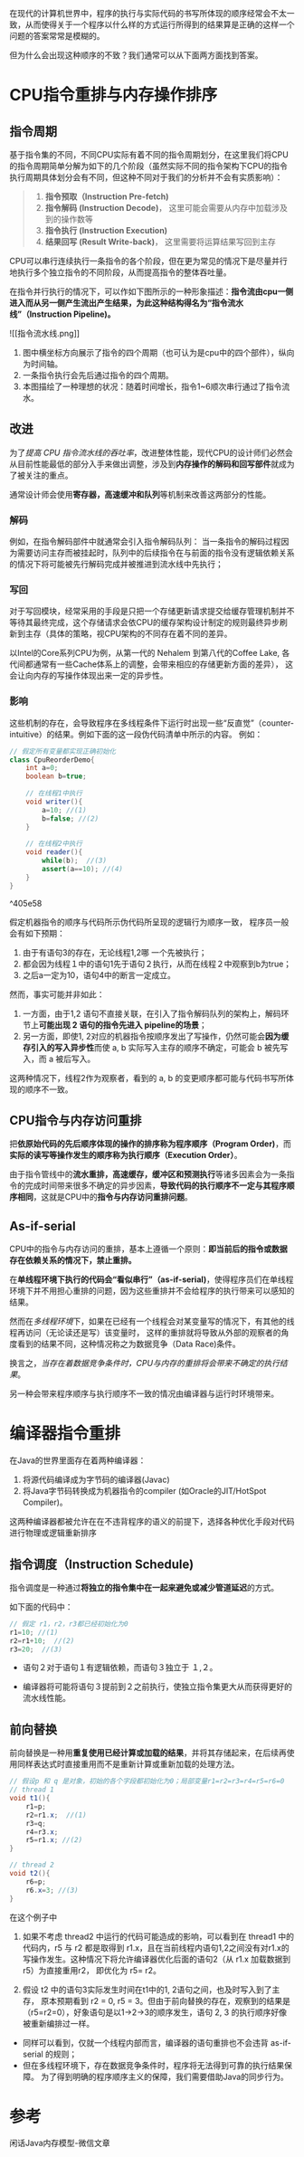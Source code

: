 在现代的计算机世界中，程序的执行与实际代码的书写所体现的顺序经常会不太一致，从而使得关于一个程序以什么样的方式运行所得到的结果算是正确的这样一个问题的答案常常是模糊的。

但为什么会出现这种顺序的不致？我们通常可以从下面两方面找到答案。

# CPU指令重排与内存操作排序
## 指令周期
基于指令集的不同，不同CPU实际有着不同的指令周期划分，在这里我们将CPU的指令周期简单分解为如下的几个阶段（虽然实际不同的指令架构下CPU的指令执行周期具体划分会有不同，但这种不同对于我们的分析并不会有实质影响）：

  >1. **指令预取（Instruction Pre-fetch)**
  >2. **指令解码 (Instruction Decode)**， 这里可能会需要从内存中加载涉及到的操作数等
  >3. **指令执行 (Instruction Execution)**
  >4. **结果回写 (Result Write-back)**， 这里需要将运算结果写回到主存

CPU可以串行连续执行一条指令的各个阶段，但在更为常见的情况下是尽量并行地执行多个独立指令的不同阶段，从而提高指令的整体吞吐量。

在指令并行执行的情况下，可以作如下图所示的一种形象描述：**指令流由cpu一侧进入而从另一侧产生流出产生结果，为此这种结构得名为“指令流水线”（Instruction Pipeline)。**

![[指令流水线.png]]

1. 图中横坐标方向展示了指令的四个周期（也可认为是cpu中的四个部件），纵向为时间轴。
2. 一条指令执行会先后通过指令的四个周期。
3. 本图描绘了一种理想的状况：随着时间增长，指令1~6顺次串行通过了指令流水。

## 改进
为了*提高 CPU 指令流水线的吞吐率*，改进整体性能，现代CPU的设计师们必然会从目前性能最低的部分入手来做出调整，涉及到**内存操作的解码和回写部件**就成为了被关注的重点。

通常设计师会使用**寄存器，高速缓冲和队列**等机制来改善这两部分的性能。

### 解码
例如，在指令解码部件中就通常会引入指令解码队列：
当一条指令的解码过程因为需要访问主存而被挂起时，队列中的后续指令在与前面的指令没有逻辑依赖关系的情况下将可能被先行解码完成并被推进到流水线中先执行；

### 写回
对于写回模块，经常采用的手段是只把一个存储更新请求提交给缓存管理机制并不等待其最终完成，这个存储请求会依CPU的缓存架构设计制定的规则最终异步刷新到主存（具体的策略，视CPU架构的不同存在着不同的差异。

以Intel的Core系列CPU为例，从第一代的 Nehalem 到第八代的Coffee Lake, 各代间都通常有一些Cache体系上的调整，会带来相应的存储更新方面的差异）， 这会让向内存的写操作体现出来一定的异步性。

### 影响

这些机制的存在，会导致程序在多线程条件下运行时出现一些“反直觉”（counter-intuitive）的结果。例如下面的这一段伪代码清单中所示的内容。
例如：
```java
// 假定所有变量都实现正确初始化
class CpuReorderDemo{
	int a=0;
	boolean b=true;
	
	// 在线程1中执行
	void writer(){
		a=10; //(1)
		b=false; //(2)
	}
	
	// 在线程2中执行
	void reader(){
		while(b);  //(3)
		assert(a==10); //(4)
	}
}
```

^405e58


假定机器指令的顺序与代码所示伪代码所呈现的逻辑行为顺序一致， 程序员一般会有如下预期：
1. 由于有语句3的存在，无论线程1,2哪 一个先被执行；
2. 都会因为线程１中的语句1先于语句２执行，从而在线程２中观察到b为true；
3. 之后a一定为10，语句4中的断言一定成立。

然而，事实可能并非如此：
1. 一方面，由于1,2 语句不直接关联，在引入了指令解码队列的架构上，解码环节上**可能出现 2 语句的指令先进入 pipeline的场景**；
2. 另一方面，即使1, 2对应的机器指令按顺序发出了写操作，仍然可能会**因为缓存引入的写入异步性**而使 a, b 实际写入主存的顺序不确定，可能会 b 被先写入，而 a 被后写入。

这两种情况下，线程2作为观察者，看到的 a, b 的变更顺序都可能与代码书写所体现的顺序不一致。

## CPU指令与内存访问重排
把**依原始代码的先后顺序体现的操作的排序称为程序顺序（Program Order)**，而**实际的读写等操作发生的顺序称为执行顺序（Execution Order）**。

由于指令管线中的**流水重排，高速缓存，缓冲区和预测执行**等诸多因素会为一条指令的完成时间带来很多不确定的异步因素，**导致代码的执行顺序不一定与其程序顺序相同**，这就是CPU中的**指令与内存访问重排问题**。

 ## As-if-serial
CPU中的指令与内存访问的重排，基本上遵循一个原则：**即当前后的指令或数据存在依赖关系的情况下，禁止重排。**

在**单线程环境下执行的代码会“看似串行”（as-if-serial)**，使得程序员们在单线程环境下并不用担心重排的问题，因为这些重排并不会给程序的执行带来可以感知的结果。

然而在*多线程环境*下，如果在已经有一个线程会对某变量写的情况下，有其他的线程再访问（无论读还是写）该变量时， 这样的重排就将导致从外部的观察者的角度看到的结果不同，这种情况称之为数据竞争（Data Race)条件。

换言之，*当存在着数据竞争条件时，CPU与内存的重排将会带来不确定的执行结果*。

另一种会带来程序顺序与执行顺序不一致的情况由编译器与运行时环境带来。

# 编译器指令重排
在Java的世界里面存在着两种编译器：
1. 将源代码编译成为字节码的编译器(Javac)
2. 将Java字节码转换成为机器指令的compiler (如Oracle的JIT/HotSpot Compiler)。

这两种编译器都被允许在在不违背程序的语义的前提下，选择各种优化手段对代码进行物理或逻辑重新排序

## 指令调度（Instruction Schedule)
指令调度是一种通过**将独立的指令集中在一起来避免或减少管道延迟**的方式。

如下面的代码中：
```java
// 假定 r1，r2，r3都已经初始化为0
r1=10; //(1)
r2=r1+10;  //(2)
r3=20;  //(3)
```

- 语句２对于语句１有逻辑依赖，而语句３独立于 １,２。

- 编译器将可能将语句３提前到２之前执行，使独立指令集更大从而获得更好的流水线性能。


## 前向替换
前向替换是一种用**重复使用已经计算或加载的结果**，并将其存储起来，在后续再使用同样表达式时直接重用而不是重新计算或重新加载的处理方法。

```java
// 假设p 和 q 是对象，初始的各个字段都初始化为0；局部变量r1=r2=r3=r4=r5=r6=0
// thread 1
void t1(){
	r1=p;
	r2=r1.x;  //(1)
	r3=q;
	r4=r3.x;
	r5=r1.x; //(2)
}

// thread 2
void t2(){
	r6=p;
	r6.x=3; //(3)
}
```

在这个例子中
1. 如果不考虑 thread2 中运行的代码可能造成的影响，可以看到在 thread1 中的代码内，r5 与 r2 都是取得到 r1.x，且在当前线程内语句1,2之间没有对r1.x的写操作发生。这种情况下将允许编译器优化后面的语句2（从 r1.x 加载数据到 r5）为直接重用r2， 即优化为 r5= r2。

2. 假设 t2 中的语句3实际发生时间在t1中的1, 2语句之间，也及时写入到了主存， 原本预期看到 r2 = 0, r5 = 3。但由于前向替换的存在，观察到的结果是（r5=r2=0），好象语句是以1->2->3的顺序发生，语句 2, 3 的执行顺序好像被重新编排过一样。


- 同样可以看到，仅就一个线程内部而言，编译器的语句重排也不会违背 as-if-serial 的规则；
- 但在多线程环境下，存在数据竞争条件时，程序将无法得到可靠的执行结果保障。
为了得到明确的程序顺序主义的保障，我们需要借助Java的同步行为。


# 参考
 闲话Java内存模型-微信文章